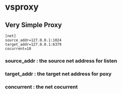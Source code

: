 # vsproxy
## Very Simple Proxy

```
[net]
source_addr=127.0.0.1:1024
target_addr=127.0.0.1:6379
cocurrent=10
```
### source_addr : the source net address for listen
### target_addr : the target net address for poxy
### concurrent  : the net cocurrent